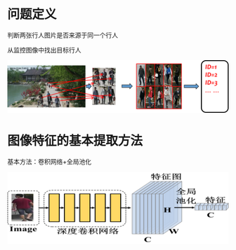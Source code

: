 # 问题定义

判断两张行人图片是否来源于同一个行人

从监控图像中找出目标行人

![image](https://github.com/ffeiDing/ffeiDing.github.io/blob/master/img/1.png)


# 图像特征的基本提取方法

基本方法：卷积网络+全局池化

![image](https://github.com/ffeiDing/ffeiDing.github.io/blob/master/img/2.png)

